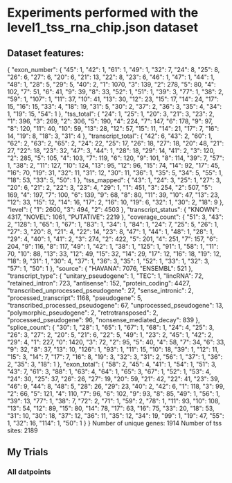 Experiments performed with the level1_tss_rna_chip.json dataset
===============================================================

Dataset features:
-----------------

{
  "exon_number": {
    "45": 1, 
    "42": 1, 
    "61": 1, 
    "49": 1, 
    "32": 7, 
    "24": 8, 
    "25": 8, 
    "26": 6, 
    "27": 6, 
    "20": 6, 
    "21": 13, 
    "22": 8, 
    "23": 6, 
    "46": 1, 
    "47": 1, 
    "44": 1, 
    "48": 1, 
    "28": 5, 
    "29": 5, 
    "40": 2, 
    "1": 1070, 
    "3": 139, 
    "2": 278, 
    "5": 80, 
    "4": 102, 
    "7": 51, 
    "6": 41, 
    "9": 39, 
    "8": 33, 
    "52": 1, 
    "51": 1, 
    "39": 3, 
    "77": 1, 
    "38": 2, 
    "59": 1, 
    "107": 1, 
    "11": 37, 
    "10": 41, 
    "13": 30, 
    "12": 23, 
    "15": 17, 
    "14": 24, 
    "17": 15, 
    "16": 15, 
    "33": 4, 
    "18": 19, 
    "31": 5, 
    "30": 2, 
    "37": 2, 
    "36": 3, 
    "35": 4, 
    "34": 1, 
    "19": 15, 
    "54": 1
  }, 
  "tss_total": {
    "24": 1, 
    "25": 1, 
    "20": 3, 
    "21": 3, 
    "23": 2, 
    "1": 396, 
    "3": 269, 
    "2": 306, 
    "5": 190, 
    "4": 224, 
    "7": 147, 
    "6": 178, 
    "9": 97, 
    "8": 120, 
    "11": 40, 
    "10": 59, 
    "13": 28, 
    "12": 57, 
    "15": 11, 
    "14": 21, 
    "17": 7, 
    "16": 14, 
    "19": 8, 
    "18": 3, 
    "31": 4
  }, 
  "transcript_total": {
    "42": 6, 
    "43": 2, 
    "60": 1, 
    "62": 2, 
    "63": 2, 
    "65": 2, 
    "24": 22, 
    "25": 17, 
    "26": 18, 
    "27": 18, 
    "20": 48, 
    "21": 27, 
    "22": 18, 
    "23": 32, 
    "47": 3, 
    "44": 1, 
    "28": 18, 
    "29": 14, 
    "41": 2, 
    "3": 120, 
    "2": 285, 
    "5": 105, 
    "4": 103, 
    "7": 119, 
    "6": 120, 
    "9": 101, 
    "8": 114, 
    "39": 7, 
    "57": 1, 
    "38": 2, 
    "11": 127, 
    "10": 124, 
    "13": 95, 
    "12": 96, 
    "15": 74, 
    "14": 92, 
    "17": 45, 
    "16": 70, 
    "19": 31, 
    "32": 11, 
    "31": 12, 
    "30": 11, 
    "36": 1, 
    "35": 5, 
    "34": 5, 
    "55": 1, 
    "18": 53, 
    "33": 5, 
    "50": 1
  }, 
  "tss_mapped": {
    "43": 1, 
    "24": 3, 
    "25": 1, 
    "27": 3, 
    "20": 6, 
    "21": 2, 
    "22": 3, 
    "23": 4, 
    "29": 1, 
    "1": 451, 
    "3": 254, 
    "2": 507, 
    "5": 169, 
    "4": 197, 
    "7": 100, 
    "6": 139, 
    "9": 68, 
    "8": 80, 
    "11": 39, 
    "10": 47, 
    "13": 23, 
    "12": 33, 
    "15": 12, 
    "14": 16, 
    "17": 2, 
    "16": 10, 
    "19": 6, 
    "32": 1, 
    "30": 2, 
    "18": 9
  }, 
  "level": {
    "1": 2600, 
    "3": 494, 
    "2": 4503
  }, 
  "transcript_status": {
    "KNOWN": 4317, 
    "NOVEL": 1061, 
    "PUTATIVE": 2219
  }, 
  "coverage_count": {
    "51": 3, 
    "43": 2, 
    "128": 1, 
    "65": 1, 
    "67": 1, 
    "83": 1, 
    "34": 1, 
    "84": 1, 
    "24": 7, 
    "25": 5, 
    "26": 1, 
    "27": 3, 
    "20": 8, 
    "21": 4, 
    "22": 14, 
    "23": 8, 
    "47": 1, 
    "44": 1, 
    "48": 1, 
    "28": 1, 
    "29": 4, 
    "40": 1, 
    "41": 2, 
    "3": 274, 
    "2": 422, 
    "5": 201, 
    "4": 251, 
    "7": 157, 
    "6": 204, 
    "9": 116, 
    "8": 117, 
    "49": 1, 
    "42": 1, 
    "38": 1, 
    "125": 1, 
    "91": 1, 
    "58": 1, 
    "11": 70, 
    "10": 88, 
    "13": 33, 
    "12": 49, 
    "15": 32, 
    "14": 29, 
    "17": 12, 
    "16": 18, 
    "19": 12, 
    "18": 9, 
    "31": 1, 
    "30": 4, 
    "37": 1, 
    "36": 3, 
    "35": 1, 
    "52": 1, 
    "33": 1, 
    "32": 3, 
    "57": 1, 
    "50": 1
  }, 
  "source": {
    "HAVANA": 7076, 
    "ENSEMBL": 521
  }, 
  "transcript_type": {
    "unitary_pseudogene": 1, 
    "TEC": 1, 
    "lincRNA": 72, 
    "retained_intron": 723, 
    "antisense": 152, 
    "protein_coding": 4427, 
    "transcribed_unprocessed_pseudogene": 27, 
    "sense_intronic": 2, 
    "processed_transcript": 1168, 
    "pseudogene": 5, 
    "transcribed_processed_pseudogene": 67, 
    "unprocessed_pseudogene": 13, 
    "polymorphic_pseudogene": 2, 
    "retrotransposed": 2, 
    "processed_pseudogene": 96, 
    "nonsense_mediated_decay": 839
  }, 
  "splice_count": {
    "30": 1, 
    "28": 1, 
    "65": 1, 
    "67": 1, 
    "68": 1, 
    "24": 4, 
    "25": 3, 
    "26": 3, 
    "27": 2, 
    "20": 5, 
    "21": 6, 
    "22": 5, 
    "49": 1, 
    "23": 2, 
    "45": 1, 
    "42": 2, 
    "29": 4, 
    "1": 227, 
    "0": 1420, 
    "3": 72, 
    "2": 95, 
    "5": 40, 
    "4": 58, 
    "7": 34, 
    "6": 33, 
    "9": 32, 
    "8": 37, 
    "13": 10, 
    "126": 1, 
    "93": 1, 
    "11": 15, 
    "10": 18, 
    "39": 1, 
    "12": 11, 
    "15": 3, 
    "14": 7, 
    "17": 7, 
    "16": 8, 
    "19": 3, 
    "32": 3, 
    "31": 2, 
    "56": 1, 
    "37": 1, 
    "36": 2, 
    "35": 3, 
    "18": 1
  }, 
  "exon_total": {
    "58": 2, 
    "45": 4, 
    "41": 1, 
    "54": 1, 
    "51": 3, 
    "43": 7, 
    "61": 3, 
    "88": 1, 
    "63": 4, 
    "64": 1, 
    "65": 3, 
    "67": 1, 
    "52": 1, 
    "53": 4, 
    "24": 30, 
    "25": 37, 
    "26": 26, 
    "27": 19, 
    "20": 59, 
    "21": 42, 
    "22": 41, 
    "23": 39, 
    "46": 9, 
    "44": 8, 
    "48": 5, 
    "28": 26, 
    "29": 23, 
    "40": 2, 
    "42": 6, 
    "1": 118, 
    "3": 99, 
    "2": 66, 
    "5": 121, 
    "4": 110, 
    "7": 96, 
    "6": 102, 
    "9": 93, 
    "8": 85, 
    "49": 1, 
    "56": 1, 
    "39": 13, 
    "77": 1, 
    "38": 7, 
    "72": 2, 
    "71": 1, 
    "59": 2, 
    "78": 1, 
    "11": 93, 
    "10": 108, 
    "13": 54, 
    "12": 89, 
    "15": 80, 
    "14": 78, 
    "17": 63, 
    "16": 75, 
    "33": 20, 
    "18": 53, 
    "31": 10, 
    "30": 18, 
    "37": 12, 
    "36": 11, 
    "35": 12, 
    "34": 19, 
    "99": 1, 
    "19": 47, 
    "55": 1, 
    "32": 16, 
    "114": 1, 
    "50": 1
  }
}
Number of unique genes: 1914
Number of tss sites: 2189

My Trials
---------

### All datpoints ###
